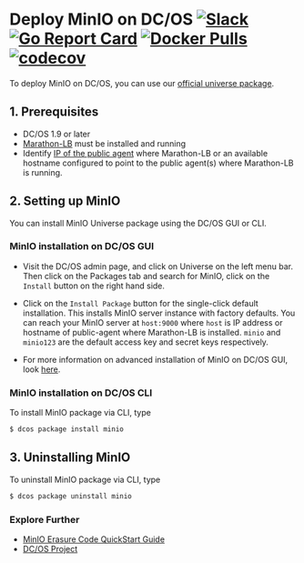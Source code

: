 # Deploy MinIO on DC/OS [![Slack](https://slack.min.io/slack?type=svg)](https://slack.min.io) [![Go Report Card](https://goreportcard.com/badge/minio/minio)](https://goreportcard.com/report/minio/minio) [![Docker Pulls](https://img.shields.io/docker/pulls/minio/minio.svg?maxAge=604800)](https://hub.docker.com/r/minio/minio/) [![codecov](https://codecov.io/gh/minio/minio/branch/master/graph/badge.svg)](https://codecov.io/gh/minio/minio)

To deploy MinIO on DC/OS, you can use our [official universe package](https://github.com/mesosphere/universe/tree/version-3.x/repo/packages/M/minio/6).

## 1. Prerequisites

  - DC/OS 1.9 or later
  - [Marathon-LB](https://dcos.io/docs/1.9/usage/service-discovery/marathon-lb/usage/) must be installed and running
  - Identify [IP of the public agent](https://dcos.io/docs/1.9/administration/locate-public-agent/) where Marathon-LB or an available hostname configured to point to the public agent(s) where Marathon-LB is running.


## 2. Setting up MinIO 

You can install MinIO Universe package using the DC/OS GUI or CLI. 

### MinIO installation on DC/OS GUI 
- Visit the DC/OS admin page, and click on Universe on the left menu bar. Then click on the Packages tab and search for MinIO, click on the ```Install``` button on the right hand side.

- Click on the `Install Package` button for the single-click default installation. This installs MinIO server instance with factory defaults. You can reach your MinIO server at `host:9000` where `host` is IP address or hostname of public-agent where Marathon-LB is installed. `minio` and `minio123` are the default access key and secret keys respectively.

- For more information on advanced installation of MinIO on DC/OS GUI, look [here](https://github.com/dcos/examples/blob/master/minio/1.9/README.md#minio-installation-using-gui).

### MinIO installation on DC/OS CLI

To install MinIO package via CLI, type

```bash
$ dcos package install minio
```

## 3. Uninstalling MinIO

To uninstall MinIO package via CLI, type

```bash
$ dcos package uninstall minio
```

### Explore Further

- [MinIO Erasure Code QuickStart Guide](https://docs.min.io/docs/minio-erasure-code-quickstart-guide)
- [DC/OS Project](https://docs.mesosphere.com/)

